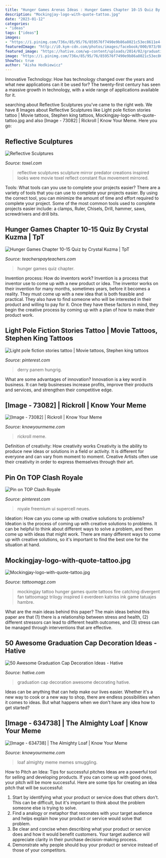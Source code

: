```yaml
---
title: "Hunger Games Arenas Ideas : Hunger Games Chapter 10-15 Quiz By Crystal Kuzma"
description: "Mockingjay-logo-with-quote-tattoo.jpg"
date: "2023-01-12"
categories:
- "ideas"
tags: ["ideas"]
images:
- "https://i.pinimg.com/736x/85/95/76/859576f7490e9b86a8021c53ec8611e4--game-ui-surprise.jpg"
featuredImage: "http://i0.kym-cdn.com/photos/images/facebook/000/073/082/rickroll01.gif"
featured_image: "https://hative.com/wp-content/uploads/2014/02/graduation-cap/graduation-cap-decoration-10.jpg"
image: "https://i.pinimg.com/736x/85/95/76/859576f7490e9b86a8021c53ec8611e4--game-ui-surprise.jpg"
ShowToc: true
author: "Aisha Hodkiewicz"
---
```



Innovative Technology: How has technology changed over the years and what new applications can it be used for?
The twenty-first century has seen a massive growth in technology, with a wide range of applications available for it.

	

		
searching about Reflective Sculptures you've came to the right web. We have 8 Images about Reflective Sculptures like Light pole fiction stories tattoo | Movie tattoos, Stephen king tattoos, Mockingjay-logo-with-quote-tattoo.jpg and also [Image - 73082] | Rickroll | Know Your Meme. Here you go:
		
    
## Reflective Sculptures

<img loading=lazy src="http://www.toxel.com/wp-content/uploads/2012/05/mirrorsc03.jpg" onerror="this.onerror=null;this.src='https://tse2.mm.bing.net/th?id=OIP.XbGf2bZo8PVP_NYxxtmgJAHaLS&amp;pid=15.1';" alt="Reflective Sculptures">

_Source: toxel.com_

>reflective sculptures sculpture mirror predator creations inspired looks were movie toxel reflect constant flux movement mirrored. 

	

Tools: What tools can you use to complete your projects easier?
There are a variety of tools that you can use to complete your projects easier. By using the correct tool, you can minimize the amount of time and effort required to complete your project. Some of the most common tools used to complete projects easier include: a clamps, Ruler, Chisels, Drill, hammer, saws, screwdrivers and drill bits.

    
## Hunger Games Chapter 10-15 Quiz By Crystal Kuzma | TpT

<img loading=lazy src="https://ecdn.teacherspayteachers.com/thumbitem/Hunger-Games-Chapter-10-15-Quiz-1500875382/original-122066-1.jpg" onerror="this.onerror=null;this.src='https://tse4.mm.bing.net/th?id=OIP.aJHTCMc0EfwwCIRHdQ1_6QAAAA&amp;pid=15.1';" alt="Hunger Games Chapter 10-15 Quiz by Crystal Kuzma | TpT">

_Source: teacherspayteachers.com_

>hunger games quiz chapter. 

	

Invention process: How do inventors work?
Invention is a process that inventor use to come up with a new product or idea. The inventor works on their invention for many months, sometimes years, before it becomes a reality. They must come up with a new idea that is both feasible and practical. They also have to find someone who will be interested in their product and willing to pay for it. Once they have these factors in mind, they begin the creative process by coming up with a plan of how to make their product work.

    
## Light Pole Fiction Stories Tattoo | Movie Tattoos, Stephen King Tattoos

<img loading=lazy src="https://i.pinimg.com/736x/82/25/d3/8225d320252d9b867b8927f6e715a716.jpg" onerror="this.onerror=null;this.src='https://tse1.mm.bing.net/th?id=OIP.vJbHb2r4jBbaEynh3xcOQwHaJ3&amp;pid=15.1';" alt="Light pole fiction stories tattoo | Movie tattoos, Stephen king tattoos">

_Source: pinterest.com_

>derry panem hungrig. 

	

What are some advantages of innovation?
Innovation is a key word in business. It can help businesses increase profits, improve their products and services, and strengthen their competitive edge.

    
## [Image - 73082] | Rickroll | Know Your Meme

<img loading=lazy src="http://i0.kym-cdn.com/photos/images/facebook/000/073/082/rickroll01.gif" onerror="this.onerror=null;this.src='https://tse3.mm.bing.net/th?id=OIP.QxoJqYOVDlGPkacYHmPGOAHaIB&amp;pid=15.1';" alt="[Image - 73082] | Rickroll | Know Your Meme">

_Source: knowyourmeme.com_

>rickroll meme. 

	

Definition of creativity: How creativity works
Creativity is the ability to produce new ideas or solutions in a field or activity. It is different for everyone and can vary from moment to moment. Creative Artists often use their creativity in order to express themselves through their art.

    
## Pin On TOP Clash Royale

<img loading=lazy src="https://i.pinimg.com/736x/85/95/76/859576f7490e9b86a8021c53ec8611e4--game-ui-surprise.jpg" onerror="this.onerror=null;this.src='https://tse3.mm.bing.net/th?id=OIP.UZSqa41j4f2uwclNA2WVkAHaNK&amp;pid=15.1';" alt="Pin on TOP Clash Royale">

_Source: pinterest.com_

>royale freemium ui supercell neues. 

	

Ideation: How can you come up with creative solutions to problems?
Ideation is the process of coming up with creative solutions to problems. It can be helpful to think about different ways to solve a problem, and then come up with ideas that might work. There are many different ways to come up with creative solutions, so it's important to find the best one for the situation at hand.

    
## Mockingjay-logo-with-quote-tattoo.jpg

<img loading=lazy src="http://tattoomagz.com/wp-content/uploads/Mockingjay-logo-with-quote-tattoo.jpg" onerror="this.onerror=null;this.src='https://tse1.mm.bing.net/th?id=OIP.grQnRDI2Vb8DzlSLDInL8AHaE8&amp;pid=15.1';" alt="Mockingjay-logo-with-quote-tattoo.jpg">

_Source: tattoomagz.com_

>mockingjay tattoo hunger games quote tattoos fire catching divergent fan tattoomagz trilogy inspired ii everdeen katniss ink game tatuajes hambre. 

	

What are the main ideas behind this paper?
The main ideas behind this paper are that (1) there is a relationship between stress and health, (2) different stressors can lead to different health outcomes, and (3) stress can be managed through interventions that are effective.

    
## 50 Awesome Graduation Cap Decoration Ideas - Hative

<img loading=lazy src="https://hative.com/wp-content/uploads/2014/02/graduation-cap/graduation-cap-decoration-10.jpg" onerror="this.onerror=null;this.src='https://tse1.mm.bing.net/th?id=OIP.4svp8KzGvUnA0TZQPCN9GQHaJ4&amp;pid=15.1';" alt="50 Awesome Graduation Cap Decoration Ideas - Hative">

_Source: hative.com_

>graduation cap decoration awesome decorating hative. 

	

Ideas can be anything that can help make our lives easier. Whether it's a new way to cook or a new way to shop, there are endless possibilities when it comes to ideas. But what happens when we don't have any idea how to get started? 

    
## [Image - 634738] | The Almighty Loaf | Know Your Meme

<img loading=lazy src="http://i0.kym-cdn.com/photos/images/facebook/000/634/738/4c1.jpeg" onerror="this.onerror=null;this.src='https://tse1.mm.bing.net/th?id=OIP.4RBm5NEfwIGk2-tx7rpw9gHaF5&amp;pid=15.1';" alt="[Image - 634738] | The Almighty Loaf | Know Your Meme">

_Source: knowyourmeme.com_

>loaf almighty meme memes smuggling. 

	

How to Pitch an Idea: Tips for successful pitches
Ideas are a powerful tool for selling and developing products. If you can come up with good ones, your pitch will be more successful. Here are some tips for creating an idea pitch that will be successful:
1. Start by identifying what your product or service does that others don't. This can be difficult, but it's important to think about the problem someone else is trying to solve.
2. Find a analogy or metaphor that resonates with your target audience and helps explain how your product or service would solve that problem.
3. Be clear and concise when describing what your product or service does and how it would benefit customers. Your target audience will appreciate clarity in their purchase decision-making process.
4. Demonstrate why people should buy your product or service instead of those of your competitors.

